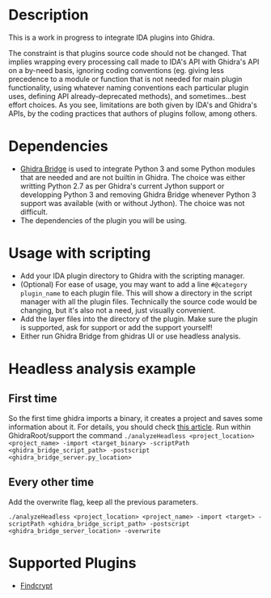 
# Description

This is a work in progress to integrate IDA plugins into Ghidra. 

The constraint is that plugins source code should not be changed. That implies wrapping every processing call made to IDA's API with Ghidra's API on a by-need basis, ignoring  coding conventions (eg. giving less precedence to a module or function that is not needed for main plugin functionality, using whatever naming conventions each particular plugin uses, defining API already-deprecated methods), and sometimes...best effort choices. As you see, limitations are both given by IDA's and Ghidra's APIs, by the coding practices that authors of plugins follow, among others. 

# Dependencies

- [Ghidra Bridge](https://github.com/justfoxing/ghidra_bridge) is used to integrate Python 3 and some Python modules that are needed and are not builtin in Ghidra. The choice was either writting Python 2.7 as per Ghidra's current Jython support or developping Python 3 and removing Ghidra Bridge whenever Python 3 support was available (with or without Jython). The choice was not difficult.
- The dependencies of the plugin you will be using. 

# Usage with scripting

- Add your IDA plugin directory to Ghidra with the scripting manager. 
- (Optional) For ease of usage, you may want to add a line `#@category plugin_name` to each plugin file. This will show a directory in the script manager with all the plugin files. Technically the source code would be changing, but it's also not a need, just visually convenient.
- Add the layer files into the directory of the plugin. Make sure the plugin is supported, ask for support or add the support yourself!
- Either run Ghidra Bridge from ghidras UI or use headless analysis.

# Headless analysis example

## First time
So the first time ghidra imports a binary, it creates a project and saves some information about it. For details, you should check [this article](https://static.grumpycoder.net/pixel/support/analyzeHeadlessREADME.html#general). Run within GhidraRoot/support
the command `./analyzeHeadless <project_location> <project_name> -import <target_binary> -scriptPath <ghidra_bridge_script_path> -postscript <ghidra_bridge_server.py_location>`

## Every other time

Add the overwrite flag, keep all the previous parameters.

`./analyzeHeadless <project_location> <project_name> -import <target> -scriptPath <ghidra_bridge_script_path> -postscript <ghidra_bridge_server_location> -overwrite`

# Supported Plugins

- [Findcrypt](https://github.com/polymorf/findcrypt-yara/blob/master/findcrypt3.py)